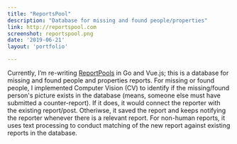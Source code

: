 ```yaml
---
title: "ReportsPool"
description: "Database for missing and found people/properties"
link: http://reportspool.com
screenshot: reportspool.png
date: '2019-06-21'
layout: 'portfolio'

---
```


Currently, I’m re-writing [ReportPools](http://reportspool.com) in Go and Vue.js; this is a database for missing and found people and properties reports. For missing or found people, I implemented Computer Vision (CV) to identify if the missing/found person's picture exists in the database (means, someone else must have submitted a counter-report). If it does, it would connect the reporter with the existing report/post. Otheriwse, it saved the report and keeps notifying the reporter whenever there is a relevant report. For non-human reports, it uses text processing to conduct matching of the new report against existing reports in the database.

